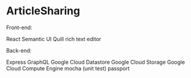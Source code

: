 # ArticleSharing

Front-end:

React
Semantic UI
Quill rich text editor

Back-end:

Express
GraphQL
Google Cloud Datastore
Google Cloud Storage
Google Cloud Compute Engine
mocha (unit test)
passport